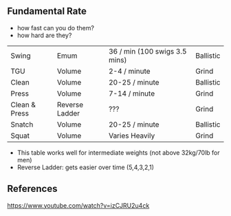 ## Fundamental Rate

- how fast can you do them?
- how hard are they?

|    |     |     |     |
| ---    | ---                 | ---            | --- |
| Swing  | Emum                |36 / min (100 swigs 3.5 mins) | Ballistic |
| TGU    | Volume              | 2-4 / minute   | Grind |
| Clean  | Volume              | 20-25 / minute | Ballistic |
| Press  | Volume              | 7-14 / minute  | Grind |
| Clean & Press | Reverse Ladder | ??? | Grind |
| Snatch | Volume              | 20-25 / minute | Ballistic |
| Squat  | Volume              | Varies Heavily | Grind |


- This table works well for intermediate weights (not above 32kg/70lb for men)
- Reverse Ladder: gets easier over time (5,4,3,2,1)




## References

https://www.youtube.com/watch?v=izCJRU2u4ck